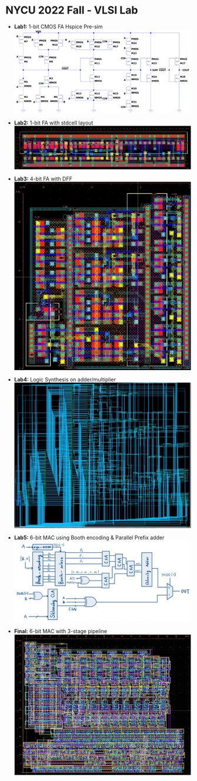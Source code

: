 # **NYCU 2022 Fall - VLSI Lab**
*  **Lab1:** 1-bit CMOS FA Hspice Pre-sim
![image](image/Lab1.png)

*  **Lab2:** 1-bit FA with stdcell layout
![image](image/Lab2.png)

*  **Lab3:** 4-bit FA with DFF 
![image](image/Lab3.png)

*  **Lab4:** Logic Synthesis on adder/multiplier
![image](image/Lab4.png)

*  **Lab5:** 6-bit MAC using Booth encoding & Parallel Prefix adder 
![image](image/Lab5.png)

*  **Final:** 6-bit MAC with 3-stage pipeline
![image](image/Final.png)


